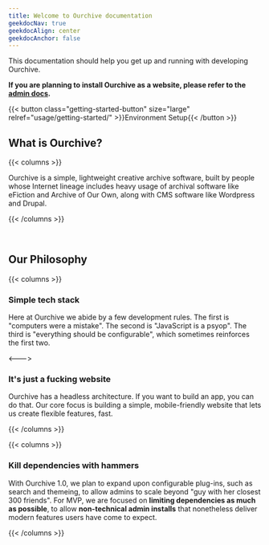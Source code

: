 ```yaml
---
title: Welcome to Ourchive documentation
geekdocNav: true
geekdocAlign: center
geekdocAnchor: false
---
```


<!-- markdownlint-capture -->
<!-- markdownlint-disable MD033 -->

<!--<span class="badge-placeholder">[![Build Status](https://img.shields.io/drone/build/thegeeklab/hugo-geekdoc?logo=drone&server=https%3A%2F%2Fdrone.thegeeklab.de)](https://drone.thegeeklab.de/thegeeklab/hugo-geekdoc)</span>
<span class="badge-placeholder">[![Hugo Version](https://img.shields.io/badge/hugo-0.93-blue.svg)](https://gohugo.io)</span>
<span class="badge-placeholder">[![GitHub release](https://img.shields.io/github/v/release/thegeeklab/hugo-geekdoc)](https://github.com/thegeeklab/hugo-geekdoc/releases/latest)</span>
<span class="badge-placeholder">[![GitHub contributors](https://img.shields.io/github/contributors/thegeeklab/hugo-geekdoc)](https://github.com/thegeeklab/hugo-geekdoc/graphs/contributors)</span>
<span class="badge-placeholder">[![License: MIT](https://img.shields.io/github/license/thegeeklab/hugo-geekdoc)](https://github.com/thegeeklab/hugo-geekdoc/blob/main/LICENSE)</span>-->

<!-- markdownlint-restore -->

This documentation should help you get up and running with developing Ourchive. 

**If you are planning to install Ourchive as a website, please refer to the [admin docs](https://changeme).**

{{< button class="getting-started-button" size="large" relref="usage/getting-started/"  >}}Environment Setup{{< /button >}}

## What is Ourchive?

{{< columns >}}

Ourchive is a simple, lightweight creative archive software, built by people whose Internet lineage includes heavy usage of archival software like eFiction and Archive of Our Own, along with CMS software like Wordpress and Drupal.

{{< /columns >}}

<br/>

## Our Philosophy

{{< columns >}}

### Simple tech stack

Here at Ourchive we abide by a few development rules. The first is "computers were a mistake". The second is "JavaScript is a psyop". The third is "everything should be configurable", which sometimes reinforces the first two. 

<--->

### It's just a fucking website

Ourchive has a headless architecture. If you want to build an app, you can do that. Our core focus is building a simple, mobile-friendly website that lets us create flexible features, fast.

{{< /columns >}}

{{< columns >}}

### Kill dependencies with hammers

With Ourchive 1.0, we plan to expand upon configurable plug-ins, such as search and themeing, to allow admins to scale beyond "guy with her closest 300 friends". For MVP, we are focused on **limiting dependencies as much as possible**, to allow **non-technical admin installs** that nonetheless deliver modern features users have come to expect.

{{< /columns >}}